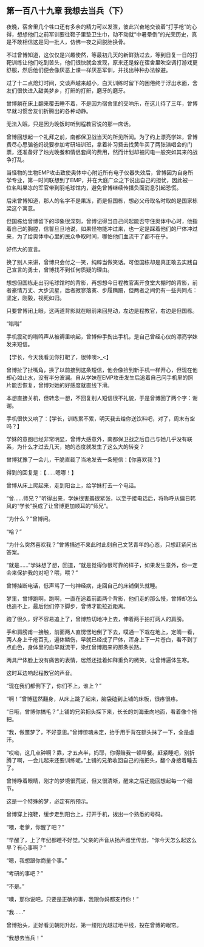 ## 第一百八十九章 我想去当兵（下）
夜晚，宿舍里几个牲口还有多余的精力可以发泄，彼此兴奋地交谈着“打手枪”的心得，想想他们之前军训要往鞋子里垫卫生巾，动不动就“中暑晕倒”的光荣历史，真是不敢相信这是同一批人，仿佛一夜之间脱胎换骨。

不过曾博知道，这仅仅是兴趣使然，等最初几天的新鲜劲过去，等到日复一日的打靶训练让他们吃到苦头，他们很快就会发现，原来还是躲在宿舍里吹空调打游戏更舒服，然后他们便会像厌恶上课一样厌恶军训，并找出种种办法躲避。

过了十二点熄灯时间，交谈声越来越小，白天训练时留下的困倦终于浮出水面，舍友们很快进入甜美梦乡，打鼾的打鼾，磨牙的磨牙。

曾博躺在床上翻来覆去睡不着，不是因为宿舍里的交响乐，在这儿待了三年，曾博早就习惯舍友们折腾出的各种动静。

无法入眠，只是因为晚饭时听到程教官说的那一席话。

曾博回想起一个礼拜之前，南都保卫战当天的所见所闻。为了约上漂亮学妹，曾博费尽心思骗爸妈说要参加考研培训班，拿着补习费去找黄牛买了两张演唱会的门票，还准备好了烛光晚餐和情侣套间的费用，然而计划却被闪电一般突如其来的战争打乱。

当怪物的生物EMP攻击致使奥体中心附近所有电子仪器失效后，曾博因为自身所学专业，第一时间联想到了EMP，并在大庭广众之下说出自己的担忧，因此被一位名叫果冻的军官带到羽毛球馆内，避免曾博继续传播负面消息引起恐慌。

后来曾博知道，那人的名字不是果冻，而是但国栋，想必父母取名时取的是国家栋梁这个寓意。

但国栋给曾博留下的印象很深刻，曾博记得当自己问起能否守住奥体中心时，他指着自己的胸膛，信誓旦旦地说，如果怪物能冲过来，也一定是踩着他们的尸体冲过来，为了给奥体中心里的民众争取时间，哪怕他们血流干了都不在乎。

好伟大的宣言。

换了别人来讲，曾博只会付之一笑，纯粹当做笑话。可但国栋却是真正敢去实践自己宣言的勇士，曾博找不到任何质疑的理由。

想想但国栋走出羽毛球馆时的背影，再想想今日程教官离开食堂大棚时的背影，前者豪情万丈、大步流星，后者寂寥落寞、步履蹒跚，但两者之间仍有一些共同点：坚定，刚毅，视死如归。

只要曾博闭上眼，这两道背影就在眼前来回晃动，左边是程教官，右边是但国栋。

“嗡嗡”

手机震动的嗡鸣声从被褥里响起，曾博伸手掏出手机，是自己曾经心仪的漂亮学妹发来短信。

【学长，今天我看见你打靶了，很帅噢>_<】

曾博扯了扯嘴角，换了以前接到这条短信，他会像捡到新手机一样开心，但现在他却心如止水，没有半分波澜。自从学妹在EMP攻击发生后追着自己问手机里的照片能否恢复，曾博对她的好感度就直线下滑。

本想直接关机，但转念一想，不回复别人短信很不礼貌，于是曾博回了两个字：谢谢。

手机很快又响了：【学长，训练累不累，明天我去给你送饮料吧，对了，周末有空吗？】

学妹的意图已经非常明显，曾博大感意外，南都保卫战之后自己与她几乎没有联系，为什么才过去几天，她的态度就发生了这么大的转变？

曾博犹豫了一会儿，干脆直截了当地发去一条短信：【你喜欢我？】

得到的回复是：【……嗯哪！】

曾博从床上爬起来，走到阳台上，给学妹打去一个电话。

“曾……师兄？”听得出来，学妹很害羞很紧张，以至于接电话后，将称呼从偏日韩风的“学长”换成了让曾博更加顺耳的“师兄”。

“为什么？”曾博问。

“哈？”

“为什么突然喜欢我？”曾博描述不来此时此刻自己文艺青年的心态，只想赶紧问出答案。

“就是……”学妹想了想，回道，“就是觉得你很可靠的样子，如果发生意外，你一定会来保护我的对吧？喂，喂？”

曾博挂断电话，低声骂了一句神经病，走回自己的床铺倒头就睡。

梦里，曾博跑啊，跑啊，一直在追着前面两个背影，他们走的那么慢，曾博却怎么也追不上，最后他们停下脚步，曾博才能拉近距离。

跑了很久，好不容易追上了，曾博热切地冲上去，伸着两手拍打两人的肩膀。

手和肩膀甫一接触，前面两人直愣愣地倒了下去，噗通一下栽在地上，定睛一看，两人身上千疮百孔，遍体鳞伤，早就已经成了尸体，浑身上下一片苍白，看不到丁点血色，身体里的血早就流干，染红曾博跑来的那条长路。

两具尸体脸上没有痛苦的表情，居然还挂着如释重负的微笑，让曾博遍体生寒。

这时耳边响起程教官的声音。

“现在我们都倒下了，你们不上，谁上？”

“啊！”曾博猛然翻身，从床上跳了起来，脑袋磕到上铺的床板，很疼很疼。

“日哦，曾博你搞毛？”上铺的兄弟把头探下来，长长的刘海垂向地面，看着像个拖把。

“我，做噩梦了，不好意思。”曾博惊魂未定，抬手用手背在额头抹了一下，全是虚汗。

“哎呦，这几点钟啊？靠，才五点半，妈耶，你得赔我一顿早餐。赶紧睡吧，别折腾了啊，一会儿起来还要训练呢。”上铺的兄弟收回自己的拖把头，翻个身接着睡去了。

曾博睁着眼睛，刚才的梦境很荒诞，但又很清晰，醒来之后还能回想起每一个细节。

这是一个特殊的梦，必定有所预示。

曾博穿上拖鞋，缓步走到阳台上，打开手机，拨出一个熟悉的号码。

“喂，老爹，你醒了吧？”

“早醒了，上了年纪都睡不好觉。”父亲的声音从扬声器里传出，“你今天怎么起这么早？有心事啊？”

“嗯，我想跟你商量个事。”

“考研的事吧？”

“不是。”

“噢，那你说吧，只要是正确的事，我跟你妈都支持你！”

“我……”

曾博抬头，正好看见朝阳升起，第一缕阳光越过地平线，投在曾博的眼帘。

“我想去当兵！”

